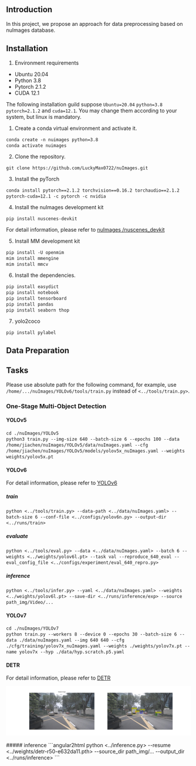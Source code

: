 
## Introduction
In this project, we propose an approach for data preprocessing based on nuImages database.

## Installation
1. Environment requirements

* Ubuntu 20.04
* Python 3.8
* Pytorch 2.1.2
* CUDA 12.1

The following installation guild suppose ``Ubuntu=20.04`` ``python=3.8`` ``pytorch=2.1.2`` and ``cuda=12.1``. You may change them according to your system, but linux is mandatory.

1. Create a conda virtual environment and activate it.
```
conda create -n nuimages python=3.8
conda activate nuimages
```

2. Clone the repository.
```
git clone https://github.com/LuckyMax0722/nuImages.git
```

3. Install the pyTorch
```
conda install pytorch==2.1.2 torchvision==0.16.2 torchaudio==2.1.2 pytorch-cuda=12.1 -c pytorch -c nvidia
```

4. Install the nuImages development kit
```
pip install nuscenes-devkit
```

For detail information, please refer to [nuImages
/nuscenes_devkit](https://github.com/LuckyMax0722/nuImages/blob/51132df94d060667b071b24f462db95cc29c0294/nuscenes_devkit/README.md)

5. Install MM development kit
```
pip install -U openmim
mim install mmengine
mim install mmcv
```
6. Install the dependencies.
```
pip install easydict
pip install notebook
pip install tensorboard
pip install pandas
pip install seaborn thop
```

7. yolo2coco
```
pip install pylabel
```
## Data Preparation

## Tasks
Please use absolute path for the following command, for example, use ``/home/.../nuImages/YOLOv6/tools/train.py`` instead of ``<../tools/train.py>``.
### One-Stage Multi-Object Detection
#### YOLOv5

```
cd ./nuImages/YOLOv5
python3 train.py --img-size 640 --batch-size 6 --epochs 100 --data /home/jiachen/nuImages/YOLOv5/data/nuImages.yaml --cfg /home/jiachen/nuImages/YOLOv5/models/yolov5x_nuImages.yaml --weights weights/yolov5x.pt
```

#### YOLOv6
For detail information, please refer to [YOLOv6](https://github.com/meituan/YOLOv6)

##### train
```angular2html
python <../tools/train.py> --data-path <../data/nuImages.yaml> --batch-size 6 --conf-file <../configs/yolov6n.py> --output-dir <../runs/train>
```

##### evaluate
```angular2html
python <../tools/eval.py> --data <../data/nuImages.yaml> --batch 6 --weights <../weights/yolov6l.pt> --task val --reproduce_640_eval --eval_config_file <../configs/experiment/eval_640_repro.py>
```

##### inference
```angular2html
python <../tools/infer.py> --yaml <../data/nuImages.yaml> --weights <../weights/yolov6l.pt> --save-dir <../runs/inference/exp> --source path_img/Video/...
```

#### YOLOv7
```
cd ./nuImages/YOLOv7
python train.py --workers 8 --device 0 --epochs 30 --batch-size 6 --data ./data/nuImages.yaml --img 640 640 --cfg ./cfg/training/yolov7x_nuImages.yaml --weights ./weights/yolov7x.pt --name yolov7x --hyp ./data/hyp.scratch.p5.yaml
```

#### DETR
For detail information, please refer to [DETR](https://github.com/facebookresearch/detr?tab=readme-ov-file)

<p align="center"><img src="DETR/runs/inference/inference_image.png"/></p>
##### inference
```angular2html
python <../inference.py> --resume <../weights/detr-r50-e632da11.pth> --source_dir path_img/... --output_dir <../runs/inference>
```